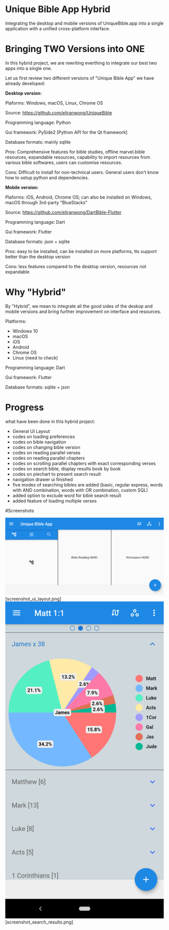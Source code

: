 # Unique Bible App Hybrid
Integrating the desktop and mobile versions of UniqueBible.app into a single application with a unified cross-platform interface.

# Bringing TWO Versions into ONE

In this hybrid project, we are rewriting everthing to integrate our best two apps into a single one.

Let us first review two different versions of "Unique Bible App" we have already developed:

<b>Desktop version:</b>

Plaforms: Windows, macOS, Linux, Chrome OS

Source: https://github.com/eliranwong/UniqueBible

Programming language: Python

Gui framework: PySide2 [Python API for the Qt framework]

Database formats: mainly sqlite

Pros: Comprehensive features for bible studies, offline marvel.bible resources, expandable resources, capability to import resources from various bible softwares, users can customise resources.

Cons: Difficult to install for non-technical users.  General users don't know how to setup python and dependencies.

<b>Mobile version:</b>

Plaforms: iOS, Android, Chrome OS; can also be installed on Windows, macOS through 3rd-party "BlueStacks"

Source: https://github.com/eliranwong/DartBible-Flutter

Programming language: Dart

Gui framework: Flutter

Database formats: json + sqlite

Pros: easy to be installed, can be installed on more platforms, tts support better than the desktop version

Cons: less features compared to the desktop version, resources not expandable

# Why "Hybrid"

By "Hybrid", we mean to integrate all the good sides of the deskop and mobile versions and bring further improvement on interface and resources.

Platforms:
* Windows 10
* macOS
* iOS
* Android
* Chrome OS
* Linux (need to check)

Programming language: Dart

Gui framework: Flutter

Database formats: sqlite + json

# Progress

what have been done in this hybrid project:

* General UI Layout
* codes on loading preferences
* codes on bible navigation
* codes on changing bible version
* codes on reading parallel verses
* codes on reading parallel chapters
* codes on scrolling parallel chapters with exact corresponding verses
* codes on search bible, display results book by book
* codes on piechart to present search result
* navigation drawer ui finished
* five modes of searching bibles are added (basic, regular express, words with AND combination, words with OR combination, custom SQL)
* added option to exclude word for bible search result
* added feature of loading multiple verses

#Screenshots

<img src="screenshots/screenshot_ui_layout.png">
[screenshot_ui_layout.png]


<img src="screenshots/screenshot_search_results.png">
[screenshot_search_results.png]
